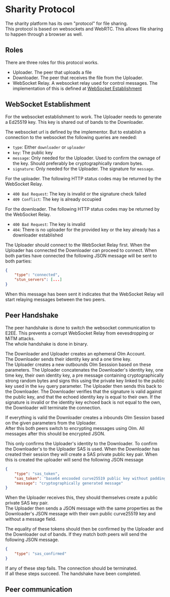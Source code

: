 # Sharity Protocol
The sharity platform has its own "protocol" for file sharing.  
This protocol is based on websockets and WebRTC. 
This allows file sharing to happen through a browser as well.

## Roles
There are three roles for this protocol works.
- Uploader. The peer that uploads a file
- Downloader. The peer that receives the file from the Uploader.
- WebSocket Relay. A websocket relay used for control messages. The implementation of this is defined at [WebSocket Establishment](#websocket-establishment)

## WebSocket Establishment
For the websocket establishment to work. The Uploader needs to generate a Ed25519 key.
This key is shared out of bands to the Downloader.

The websocket url is defined by the implementor. 
But to establish a connection to the websocket the following queries are needed:
- `type`: Either `downloader` or `uploader`
- `key`: The public key
- `message`: Only needed for the Uploader. Used to confirm the ownage of the key. Should preferably be cryptographically random bytes.
- `signature`: Only needed for the Uploader. The signature for `message`.

For the uploader. The following HTTP status codes may be returned by the WebSocket Relay.
- `400 Bad Request`: The key is invalid or the signature check failed
- `409 Conflict`: The key is already occupied

For the downloader. The following HTTP status codes may be returned by the WebSocket Relay.
- `400 Bad Request`: The key is invalid
- `404`: There is no uploader for the provided key or the key already has a downloader established

The Uploader should connect to the WebSocket Relay first.
When the Uploader has connected the Downloader can proceed to connect.
When both parties have connected the following JSON message will be sent to both parties:
```json
{
    "type": "connected",
    "stun_servers": [...]
}
```
When this message has been sent it indicates that the WebSocket Relay will start relaying messages between the two peers.

## Peer Handshake
The peer handshake is done to switch the websocket communication to E2EE.
This prevents a corrupt WebSocket Relay from eevesdropping or MiTM attacks.  
The whole handshake is done in binary.

The Downloader and Uploader creates an ephemeral Olm Account.  
The Downloader sends their identity key and a one time key.  
The Uploader creates a new outbounds Olm Sesssion based on these parameters.
The Uploader concatenates the Downloader's identity key, one time key, their own identity key,
a pre message containing cryptographically strong random bytes and signs this using the private key 
linked to the public key used in the `key` query parameter. The Uploader then sends this back to the Downloader.
The Downloader verifies that the signature is valid against the public key, and that the echoed identity key is equal to their own.
If the signature is invalid or the identity key echoed back is not equal to the own, the Downloader will terminate the connection.

If everything is valid the Downloader creates a inbounds Olm Session based on the given parameters from the Uploader.  
After this both peers switch to encrypting messages using Olm. All messages after this should be encrypted JSON.

This only confirms the Uploader's identity to the Downloader. To confirm the Downloader's to the Uploader SAS is used.
When the Downloader has created their session they will create a SAS private public key pair. 
When this is created the uploader will send the following JSON message
```json
{
    "type": "sas_token",
    "sas_token": "base64 encooded curve25519 public key without padding",
    "message": "cryptographically generated message"
}
```
When the Uploader receives this, they should themselves create a public private SAS key pair.  
The Uploader then sends a JSON message with the same properties as the Downloader's JSON message 
with their own public curve25519 key and without a message field.

The equality of these tokens should then be confirmed by the Uploader and the Downloader out of bands.
If they match both peers will send the following JSON message.
```json
{
    "type": "sas_confirmed"
}
```

If any of these step fails. The connection should be terminated.  
If all these steps succeed. The handshake have been completed.

## Peer communication


